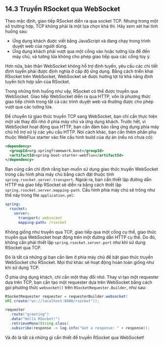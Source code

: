 ## 14.3 Truyền RSocket qua WebSocket

Theo mặc định, giao tiếp RSocket diễn ra qua socket TCP. Nhưng trong một số trường hợp, TCP không phải là một lựa chọn khả thi. Hãy xem xét hai tình huống sau:

* Ứng dụng khách được viết bằng JavaScript và đang chạy trong trình duyệt web của người dùng.
* Ứng dụng khách phải vượt qua một cổng vào hoặc tường lửa để đến máy chủ, và tường lửa không cho phép giao tiếp qua các cổng tùy ý.

Hơn nữa, bản thân WebSocket không hỗ trợ định tuyến, yêu cầu các chi tiết định tuyến phải được định nghĩa ở cấp độ ứng dụng. Bằng cách triển khai RSocket trên WebSocket, WebSocket sẽ được hưởng lợi từ khả năng định tuyến tích hợp sẵn của RSocket.

Trong những tình huống như vậy, RSocket có thể được truyền qua WebSocket. Giao tiếp WebSocket diễn ra qua HTTP, vốn là phương thức giao tiếp chính trong tất cả các trình duyệt web và thường được cho phép vượt qua các tường lửa.

Để chuyển từ giao thức truyền TCP sang WebSocket, bạn chỉ cần thực hiện một vài thay đổi nhỏ ở phía máy chủ và ứng dụng khách. Trước hết, vì WebSocket hoạt động qua HTTP, bạn cần đảm bảo rằng ứng dụng phía máy chủ hỗ trợ xử lý các yêu cầu HTTP. Nói cách khác, bạn cần thêm phần phụ thuộc WebFlux starter vào file cấu hình build của dự án (nếu nó chưa có):

```xml
<dependency>
  <groupId>org.springframework.boot</groupId>
  <artifactId>spring-boot-starter-webflux</artifactId>
</dependency>
```

Bạn cũng cần chỉ định rằng bạn muốn sử dụng giao thức truyền WebSocket trong cấu hình phía máy chủ bằng cách đặt thuộc tính `spring.rsocket.server.transport`. Ngoài ra, bạn cần thiết lập đường dẫn HTTP mà giao tiếp RSocket sẽ diễn ra bằng cách thiết lập `spring.rsocket.server.mapping-path`. Cấu hình phía máy chủ sẽ trông như thế này trong file `application.yml`:

```yaml
spring:
  rsocket:
    server:
      transport: websocket
      mapping-path: /rsocket
```

Không giống như truyền qua TCP, giao tiếp qua một cổng cụ thể, giao thức truyền qua WebSocket hoạt động trên một đường dẫn HTTP cụ thể. Do đó, không cần phải thiết lập `spring.rsocket.server.port` như khi sử dụng RSocket qua TCP.

Đó là tất cả những gì bạn cần làm ở phía máy chủ để bật giao thức truyền WebSocket cho RSocket. Mọi thứ khác sẽ hoạt động hoàn toàn giống như khi sử dụng TCP.

Ở phía ứng dụng khách, chỉ cần một thay đổi nhỏ. Thay vì tạo một requester dựa trên TCP, bạn cần tạo một requester dựa trên WebSocket bằng cách gọi phương thức `websocket()` trên `RSocketRequester.Builder`, như sau:

```java
RSocketRequester requester = requesterBuilder.websocket(
URI.create("ws://localhost:8080/rsocket"));

requester
  .route("greeting")
  .data("Hello RSocket!")
  .retrieveMono(String.class)
  .subscribe(response -> log.info("Got a response: " + response));
```

Và đó là tất cả những gì cần thiết để truyền RSocket qua WebSocket!
